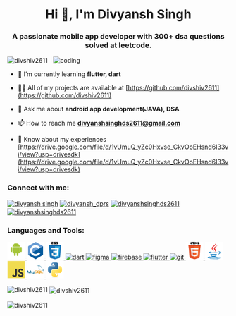 <h1 align="center">Hi 👋, I'm Divyansh Singh</h1>
<h3 align="center">A passionate mobile app developer with 300+ dsa questions solved at leetcode.</h3>
<img align="right" alt="coding" width="400" src="https://user-images.githubusercontent.com/55389276/140866485-8fb1c876-9a8f-4d6a-98dc-08c4981eaf70.gif">

<p align="left"> <img src="https://komarev.com/ghpvc/?username=divshiv2611&label=Profile%20views&color=0e75b6&style=flat" alt="divshiv2611" /> </p>

- 🌱 I’m currently learning **flutter, dart**

- 👨‍💻 All of my projects are available at [https://github.com/divshiv2611](https://github.com/divshiv2611)

- 💬 Ask me about **android app development(JAVA), DSA**

- 📫 How to reach me **divyanshsinghds2611@gmail.com**

- 📄 Know about my experiences [https://drive.google.com/file/d/1vUmuQ_yZc0Hxvse_CkvOoEHsnd6I33vi/view?usp=drivesdk](https://drive.google.com/file/d/1vUmuQ_yZc0Hxvse_CkvOoEHsnd6I33vi/view?usp=drivesdk)

<h3 align="left">Connect with me:</h3>
<p align="left">
<a href="https://linkedin.com/in/divyansh singh" target="blank"><img align="center" src="https://raw.githubusercontent.com/rahuldkjain/github-profile-readme-generator/master/src/images/icons/Social/linked-in-alt.svg" alt="divyansh singh" height="30" width="40" /></a>
<a href="https://instagram.com/divyansh_dprs" target="blank"><img align="center" src="https://raw.githubusercontent.com/rahuldkjain/github-profile-readme-generator/master/src/images/icons/Social/instagram.svg" alt="divyansh_dprs" height="30" width="40" /></a>
<a href="https://www.leetcode.com/divyanshsinghds2611" target="blank"><img align="center" src="https://raw.githubusercontent.com/rahuldkjain/github-profile-readme-generator/master/src/images/icons/Social/leet-code.svg" alt="divyanshsinghds2611" height="30" width="40" /></a>
<a href="https://auth.geeksforgeeks.org/user/divyanshsinghds2611" target="blank"><img align="center" src="https://raw.githubusercontent.com/rahuldkjain/github-profile-readme-generator/master/src/images/icons/Social/geeks-for-geeks.svg" alt="divyanshsinghds2611" height="30" width="40" /></a>
</p>

<h3 align="left">Languages and Tools:</h3>
<p align="left"> <a href="https://developer.android.com" target="_blank" rel="noreferrer"> <img src="https://raw.githubusercontent.com/devicons/devicon/master/icons/android/android-original-wordmark.svg" alt="android" width="40" height="40"/> </a> <a href="https://www.cprogramming.com/" target="_blank" rel="noreferrer"> <img src="https://raw.githubusercontent.com/devicons/devicon/master/icons/c/c-original.svg" alt="c" width="40" height="40"/> </a> <a href="https://www.w3schools.com/css/" target="_blank" rel="noreferrer"> <img src="https://raw.githubusercontent.com/devicons/devicon/master/icons/css3/css3-original-wordmark.svg" alt="css3" width="40" height="40"/> </a> <a href="https://dart.dev" target="_blank" rel="noreferrer"> <img src="https://www.vectorlogo.zone/logos/dartlang/dartlang-icon.svg" alt="dart" width="40" height="40"/> </a> <a href="https://www.figma.com/" target="_blank" rel="noreferrer"> <img src="https://www.vectorlogo.zone/logos/figma/figma-icon.svg" alt="figma" width="40" height="40"/> </a> <a href="https://firebase.google.com/" target="_blank" rel="noreferrer"> <img src="https://www.vectorlogo.zone/logos/firebase/firebase-icon.svg" alt="firebase" width="40" height="40"/> </a> <a href="https://flutter.dev" target="_blank" rel="noreferrer"> <img src="https://www.vectorlogo.zone/logos/flutterio/flutterio-icon.svg" alt="flutter" width="40" height="40"/> </a> <a href="https://git-scm.com/" target="_blank" rel="noreferrer"> <img src="https://www.vectorlogo.zone/logos/git-scm/git-scm-icon.svg" alt="git" width="40" height="40"/> </a> <a href="https://www.w3.org/html/" target="_blank" rel="noreferrer"> <img src="https://raw.githubusercontent.com/devicons/devicon/master/icons/html5/html5-original-wordmark.svg" alt="html5" width="40" height="40"/> </a> <a href="https://www.java.com" target="_blank" rel="noreferrer"> <img src="https://raw.githubusercontent.com/devicons/devicon/master/icons/java/java-original.svg" alt="java" width="40" height="40"/> </a> <a href="https://developer.mozilla.org/en-US/docs/Web/JavaScript" target="_blank" rel="noreferrer"> <img src="https://raw.githubusercontent.com/devicons/devicon/master/icons/javascript/javascript-original.svg" alt="javascript" width="40" height="40"/> </a> <a href="https://www.mysql.com/" target="_blank" rel="noreferrer"> <img src="https://raw.githubusercontent.com/devicons/devicon/master/icons/mysql/mysql-original-wordmark.svg" alt="mysql" width="40" height="40"/> </a> <a href="https://www.python.org" target="_blank" rel="noreferrer"> <img src="https://raw.githubusercontent.com/devicons/devicon/master/icons/python/python-original.svg" alt="python" width="40" height="40"/> </a> </p>

<p><img align="left" src="https://github-readme-stats.vercel.app/api/top-langs?username=divshiv2611&show_icons=true&locale=en&layout=compact" alt="divshiv2611" /></p>

<p>&nbsp;<img align="center" src="https://github-readme-stats.vercel.app/api?username=divshiv2611&show_icons=true&locale=en" alt="divshiv2611" /></p>

<p><img align="center" src="https://github-readme-streak-stats.herokuapp.com/?user=divshiv2611&" alt="divshiv2611" /></p>

